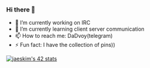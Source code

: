 ### Hi there 👋

<!--
**DaDvoy/DaDvoy** is a ✨ _special_ ✨ repository because its `README.md` (this file) appears on your GitHub profile.

Here are some ideas to get you started:
-->
- 🔭 I’m currently working on IRC
- 🌱 I’m currently learning client server communication
- 📫 How to reach me: DaDvoy(telegram)
- ⚡ Fun fact: I have the collection of pins))
<!--/
- 👯 I’m looking to collaborate on ...
- 🤔 I’m looking for help with ...
- 💬 Ask me about ...
- 📫 How to reach me: ...
- 😄 Pronouns: ...
-->


[![jaeskim's 42 stats](https://badge42.herokuapp.com/api/stats/lmushroo?lightmode=true)](https://github.com/DaDvoy)
